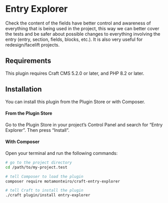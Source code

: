 # Entry Explorer

Check the content of the fields have better control and awareness of everything that is being used in the project, this way we can better cover the tests and be safer about possible changes to everything involving the entry (entry, section, fields, blocks, etc.). It is also very useful for redesign/facelift projects.

## Requirements

This plugin requires Craft CMS 5.2.0 or later, and PHP 8.2 or later.

## Installation

You can install this plugin from the Plugin Store or with Composer.

#### From the Plugin Store

Go to the Plugin Store in your project’s Control Panel and search for “Entry Explorer”. Then press “Install”.

#### With Composer

Open your terminal and run the following commands:

```bash
# go to the project directory
cd /path/to/my-project.test

# tell Composer to load the plugin
composer require motamonteiro/craft-entry-explorer

# tell Craft to install the plugin
./craft plugin/install entry-explorer
```
